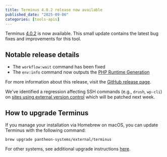```yaml
---
title: Terminus 4.0.2 release now available
published_date: "2025-09-06"
categories: [tools-apis]
---
```


Terminus [4.0.2](https://github.com/pantheon-systems/terminus/releases/tag/4.0.2) is now available. This small update contains the latest bug fixes and improvements for this tool.

## Notable release details

* The `workflow:wait` command has been fixed
* The `env:info` command now outputs the [PHP Runtime Generation](/php-runtime-generation-2)

For more information about this release, visit the [GitHub release page](https://github.com/pantheon-systems/terminus/releases/tag/4.0.2).

<Alert type="warning" title="Known Regression">

We've identified a regression affecting SSH commands (e.g., `drush`, `wp-cli`) on [sites using external version control](/github-application) which will be patched next week.

</Alert>

## How to upgrade Terminus
If you manage your installation via Homebrew on macOS, you can update Terminus with the following command:

```shell{promptUser: user}
brew upgrade pantheon-systems/external/terminus
```
For other systems, see additional upgrade instructions [here](/terminus/install).